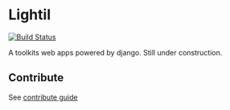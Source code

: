 # Lightil

[![Build Status](https://travis-ci.org/codertx/lightil.svg?branch=master)](https://travis-ci.org/codertx/lightil)

A toolkits web apps powered by django. Still under construction.

## Contribute

See [contribute guide](https://github.com/codertx/lightil/blob/master/CONTRIBUTING.md)